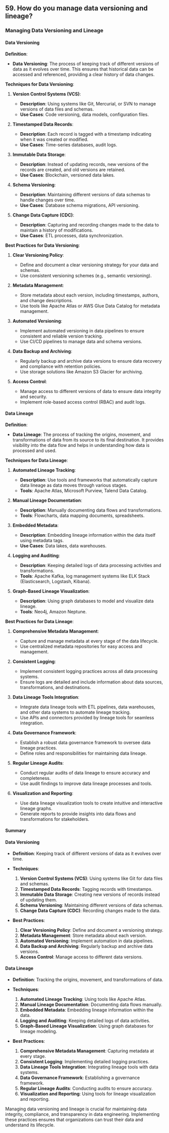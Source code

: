 ## 59. How do you manage data versioning and lineage?


### Managing Data Versioning and Lineage

#### Data Versioning

**Definition**:
- **Data Versioning**: The process of keeping track of different versions of data as it evolves over time. This ensures that historical data can be accessed and referenced, providing a clear history of data changes.

**Techniques for Data Versioning**:

1. **Version Control Systems (VCS)**:
   - **Description**: Using systems like Git, Mercurial, or SVN to manage versions of data files and schemas.
   - **Use Cases**: Code versioning, data models, configuration files.

2. **Timestamped Data Records**:
   - **Description**: Each record is tagged with a timestamp indicating when it was created or modified.
   - **Use Cases**: Time-series databases, audit logs.

3. **Immutable Data Storage**:
   - **Description**: Instead of updating records, new versions of the records are created, and old versions are retained.
   - **Use Cases**: Blockchain, versioned data lakes.

4. **Schema Versioning**:
   - **Description**: Maintaining different versions of data schemas to handle changes over time.
   - **Use Cases**: Database schema migrations, API versioning.

5. **Change Data Capture (CDC)**:
   - **Description**: Capturing and recording changes made to the data to maintain a history of modifications.
   - **Use Cases**: ETL processes, data synchronization.

**Best Practices for Data Versioning**:

1. **Clear Versioning Policy**:
   - Define and document a clear versioning strategy for your data and schemas.
   - Use consistent versioning schemes (e.g., semantic versioning).

2. **Metadata Management**:
   - Store metadata about each version, including timestamps, authors, and change descriptions.
   - Use tools like Apache Atlas or AWS Glue Data Catalog for metadata management.

3. **Automated Versioning**:
   - Implement automated versioning in data pipelines to ensure consistent and reliable version tracking.
   - Use CI/CD pipelines to manage data and schema versions.

4. **Data Backup and Archiving**:
   - Regularly backup and archive data versions to ensure data recovery and compliance with retention policies.
   - Use storage solutions like Amazon S3 Glacier for archiving.

5. **Access Control**:
   - Manage access to different versions of data to ensure data integrity and security.
   - Implement role-based access control (RBAC) and audit logs.

#### Data Lineage

**Definition**:
- **Data Lineage**: The process of tracking the origins, movement, and transformations of data from its source to its final destination. It provides visibility into the data flow and helps in understanding how data is processed and used.

**Techniques for Data Lineage**:

1. **Automated Lineage Tracking**:
   - **Description**: Use tools and frameworks that automatically capture data lineage as data moves through various stages.
   - **Tools**: Apache Atlas, Microsoft Purview, Talend Data Catalog.

2. **Manual Lineage Documentation**:
   - **Description**: Manually documenting data flows and transformations.
   - **Tools**: Flowcharts, data mapping documents, spreadsheets.

3. **Embedded Metadata**:
   - **Description**: Embedding lineage information within the data itself using metadata tags.
   - **Use Cases**: Data lakes, data warehouses.

4. **Logging and Auditing**:
   - **Description**: Keeping detailed logs of data processing activities and transformations.
   - **Tools**: Apache Kafka, log management systems like ELK Stack (Elasticsearch, Logstash, Kibana).

5. **Graph-Based Lineage Visualization**:
   - **Description**: Using graph databases to model and visualize data lineage.
   - **Tools**: Neo4j, Amazon Neptune.

**Best Practices for Data Lineage**:

1. **Comprehensive Metadata Management**:
   - Capture and manage metadata at every stage of the data lifecycle.
   - Use centralized metadata repositories for easy access and management.

2. **Consistent Logging**:
   - Implement consistent logging practices across all data processing systems.
   - Ensure logs are detailed and include information about data sources, transformations, and destinations.

3. **Data Lineage Tools Integration**:
   - Integrate data lineage tools with ETL pipelines, data warehouses, and other data systems to automate lineage tracking.
   - Use APIs and connectors provided by lineage tools for seamless integration.

4. **Data Governance Framework**:
   - Establish a robust data governance framework to oversee data lineage practices.
   - Define roles and responsibilities for maintaining data lineage.

5. **Regular Lineage Audits**:
   - Conduct regular audits of data lineage to ensure accuracy and completeness.
   - Use audit findings to improve data lineage processes and tools.

6. **Visualization and Reporting**:
   - Use data lineage visualization tools to create intuitive and interactive lineage graphs.
   - Generate reports to provide insights into data flows and transformations for stakeholders.

#### Summary

#### Data Versioning
- **Definition**: Keeping track of different versions of data as it evolves over time.
- **Techniques**:
  1. **Version Control Systems (VCS)**: Using systems like Git for data files and schemas.
  2. **Timestamped Data Records**: Tagging records with timestamps.
  3. **Immutable Data Storage**: Creating new versions of records instead of updating them.
  4. **Schema Versioning**: Maintaining different versions of data schemas.
  5. **Change Data Capture (CDC)**: Recording changes made to the data.

- **Best Practices**:
  1. **Clear Versioning Policy**: Define and document a versioning strategy.
  2. **Metadata Management**: Store metadata about each version.
  3. **Automated Versioning**: Implement automation in data pipelines.
  4. **Data Backup and Archiving**: Regularly backup and archive data versions.
  5. **Access Control**: Manage access to different data versions.

#### Data Lineage
- **Definition**: Tracking the origins, movement, and transformations of data.
- **Techniques**:
  1. **Automated Lineage Tracking**: Using tools like Apache Atlas.
  2. **Manual Lineage Documentation**: Documenting data flows manually.
  3. **Embedded Metadata**: Embedding lineage information within the data.
  4. **Logging and Auditing**: Keeping detailed logs of data activities.
  5. **Graph-Based Lineage Visualization**: Using graph databases for lineage modeling.

- **Best Practices**:
  1. **Comprehensive Metadata Management**: Capturing metadata at every stage.
  2. **Consistent Logging**: Implementing detailed logging practices.
  3. **Data Lineage Tools Integration**: Integrating lineage tools with data systems.
  4. **Data Governance Framework**: Establishing a governance framework.
  5. **Regular Lineage Audits**: Conducting audits to ensure accuracy.
  6. **Visualization and Reporting**: Using tools for lineage visualization and reporting.

Managing data versioning and lineage is crucial for maintaining data integrity, compliance, and transparency in data engineering. Implementing these practices ensures that organizations can trust their data and understand its lifecycle.